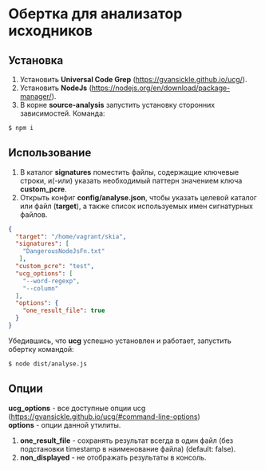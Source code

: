 # Обертка для анализатор исходников
## Установка
1. Установить **Universal Code Grep** (https://gvansickle.github.io/ucg/).
2. Установить **NodeJs** (https://nodejs.org/en/download/package-manager/). 
3. В корне **source-analysis** запустить установку сторонних зависимостей. Команда: 
```bash
$ npm i
```

## Использование
1. В каталог **signatures** поместить файлы, содержащие ключевые строки, и(-или) указать необходимый паттерн значением ключа **custom_pcre**.  
2. Открыть конфиг **config/analyse.json**, чтобы указать целевой каталог или файл (**target**), а также список используемых имен сигнатурных файлов.
```json
{
  "target": "/home/vagrant/skia",
  "signatures": [
    "DangerousNodeJsFn.txt"
   ],
  "custom_pcre": "test",
  "ucg_options": [
    "--word-regexp",
    "--column"
  ],
  "options": {
    "one_result_file": true
  }
}
```
Убедившись, что **ucg** успешно установлен и работает, запустить обертку командой:
```bash
$ node dist/analyse.js
```
## Опции
**ucg_options** - все доступные опции ucg (https://gvansickle.github.io/ucg/#command-line-options)
<br>
**options** - опции данной утилиты.

1. **one_result_file** - сохранять результат всегда в один файл (без подстановки timestamp в наименование файла) (default: false).
2. **non_displayed** - не отображать результаты в консоль.
